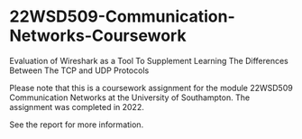 # 22WSD509-Communication-Networks-Coursework
Evaluation of Wireshark as a Tool To Supplement Learning The Differences Between The TCP and UDP Protocols

Please note that this is a coursework assignment for the module 22WSD509 Communication Networks at the University of Southampton. The assignment was completed in 2022.

See the report for more information.